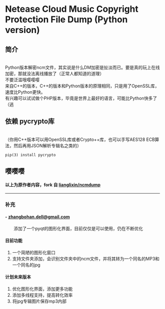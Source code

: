 # Netease Cloud Music Copyright Protection File Dump (Python version)

## 简介

<br /> Python版本解密ncm文件，其实说是什么DM加密是扯淡而已。要是真的玩上在线加密，那就没法离线播放了（正常人都知道的道理）
<br /> 不要泛滥哦嘤嘤嘤
<br /> 来自C++的版本，C++的版本和Python版本的原理相同，只是用了OpenSSL库，速度比Python更快。
<br /> 有兴趣可以试试做个PHP版本，毕竟是世界上最好的语言，可能比Python快多了（逃

## 依赖 pycrypto库 
<br />（你用C++版本可以用OpenSSL库或者Crypto++库，也可以手写AES128 ECB算法，然后再用JSON解析专辑名之类的）

```
pip(3) install pycrypto
```

## 嘤嘤嘤
####   以上为原作者内容，fork 自 [lianglixin/ncmdump](https://github.com/lianglixin/ncmdump)
<hr />

### 补充 
#### - zhangbohan.dell@gmail.com

&emsp;&emsp;添加了一个pyqt的图形化界面，目前仅仅是可以使用，仍在不断优化  
#### 目前功能
1. 一个简陋的图形化窗口
2. 支持文件夹添加，会识别文件夹中的ncm文件，并将其转为一个同名的MP3和一个同名的jpg

#### 计划未来版本
1. 优化图形化界面，添加更多功能
2. 添加多线程支持，提高转化效率
3. 将jpg专辑图片保存mp3内部
